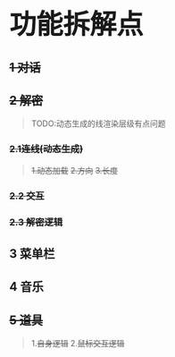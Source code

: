 # <font size = 8>功能拆解点</font>
## ~~1 对话~~
## ~~2 解密~~   
>TODO:动态生成的线渲染层级有点问题
### ~~2.1连线(动态生成)~~
>~~1.动态加载~~
>~~2.方向~~
>~~3.长度~~
### ~~2.2 交互~~
### ~~2.3 解密逻辑~~
## 3 菜单栏
## 4 音乐
## ~~5 道具~~
>1.~~自身逻辑~~
>2.~~鼠标交互逻辑~~
   